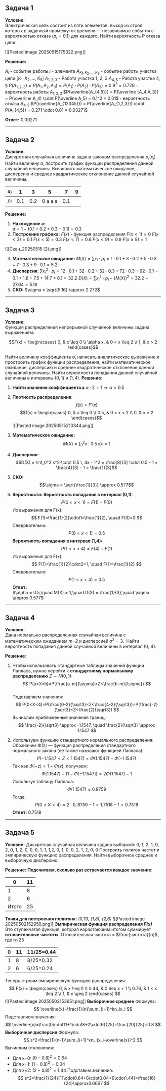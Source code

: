 ## Задача 1

**Условие:**  
Электрическая цепь состоит из пяти элементов, выход из строя которых в заданный промежуток времени — независимые события с вероятностью отказа $( p_i = 0.1 )$ для каждого. Найти вероятность P отказа цепи.

![[Pasted image 20250515175322.png]]

**Решение:**  

$A_i$ - событие работы *i* - элемента
$A_{K_1,K_2,...,K_5}$ - событие работы участка цепи $[K_1,K_2,...,K_5]$ 
$A_{1,2,3}$ - Работа участка 1, 2, 3
$A_{4,5}$ - Работа участка 4, 5
$P(A_{1,2,3}) = P(A_1,A_2,A_3) = P(A_1) \cdot P(A_2) \cdot P(A_3) = 0.9^3 = 0.729$ - вероятность работы $A_{1,2,3}$
$P(\overline{A_{4,5}}) = P(\overline {A_4,A_5}) = P(\overline A_4) \cdot P(\overline A_5) = 0.1^2 = 0.01$ - вероятность отказа $A_{4,5}$
$P(\overline{A_{12345}}) = P(\overline{A_{1,2,3}}) \cdot P(A_{4,5}) = 0.271 \cdot 0.01 = 0.00271$

**Ответ:**  0,00271

---
## Задача 2

**Условие:**  
Дискретная случайная величина задана законом распределения $p_i(x_i)$ . Найти величину *a*, построить график функции распределения данной случайной величины. Вычислить математическое ожидание, дисперсию и среднее квадратическое отклонение данной случайной величины.

| $x_i$ | 1   | 3   | 5   | 7     | 9   |
| ----- | --- | --- | --- | --- | --- |
| $p_i$ | 0.1 | 0.2 | 0  a  a  a  | 0.1 |

**Решение:**

1. **Нахождение a:**  
   $a = 1 - (0.1 + 0.2 + 0.3 + 0.1) = 0.3$
2. **Построение графика:**
$F(x)$ - функция распределения
$F(x<1) = 0$
$F(x<3) = 0.1$
$F(x<5) = 0.3$
$F(x<7) = 0.6$
$F(x<9) = 0.9$
$F(x\ge9) = 1$ 

![[Скан_20250515 (2).png]]

3. **Математическое ожидание:**
   $M(X) = \sum x_i \cdot p_i = 1\cdot0.1 + 3\cdot0.2 + 5\cdot0.3 + 7\cdot0.3 + 9\cdot0.1 = 5.2$
4. **Дисперсия:**
   $\sum x_i^2 \cdot p_i=12⋅0.1+32⋅0.2+52⋅0.3+72⋅0.3+92⋅0.1=0.1+1.8+7.5+14.7+8.1=32.2$
   $D(X) = \sum x_i^2 \cdot p_i - (M(X))^2 = 32.2 - 27.04 = 5.16$
5. **СКО:**
   $\sigma = \sqrt{5.16} \approx 2.272$
---
## Задача 3

**Условие:**  
Функция распределения непрерывной случайной величины задана выражением: 

$$F(x) = 
\begin{cases}
0, & x \leq 0 \\
\alpha x, & 0 < x \leq 2 \\
1, & x > 2
\end{cases}$$

Найти величину коэффициента *a*, написать аналитическое выражение и простроить график функции распределения, найти математическое ожидание, дисперсию и среднее квадратическое отклонение данной случайной величины. Найти вероятности попадания данной случайной величины в интервалы $(0,1)$ и $(1,4)$.
**Решение:**

1. **Найти значение коэффициента a**
   $\alpha \cdot 2 = 1 \Rightarrow \alpha = 0.5$
2. **Плотность распределения:**
   $$f(x) = F'(x)$$
$$f(x) = 
\begin{cases}
0, & x \leq 0 \\
0.5, & 0 < x < 2 \\
0, & x > 2
\end{cases}$$ 
![[Pasted image 20250515210344.png]]

3. **Математическое ожидание:**
$$M(X) = \int_0^2 x \cdot 0.5 \, dx = 1$$
4. **Дисперсия:**
$$D(X) = \int_0^2 x^2 \cdot 0.5 \, dx - 1^2 = \frac{8}{3} \cdot 0.5 - 1 = \frac{4}{3} - 1 = \frac{1}{3}$$
5. **СКО:**
$$\sigma = \sqrt{\frac{1}{3}} \approx 0.577$$
6. **Вероятности:**
   **Вероятность попадания в интервал (0,1):**   $$
	P(0<x<1)=F(1)-F(0)
$$Из выражения для F(x):$$
	F(1)=\frac{1}{2}\cdot1=\frac{1}{2}, \quad F(0)=0
$$Следовательно:$$P(0 < x < 1) = 0.5$$**Вероятность попадания в интервал (1,4):**$$
	P(1<x<4)=F(4)-F(1)
$$Из выражения для F(x):$$
F(1)=\frac{1}{2}\cdot2=1, \quad F(1)=\frac{1}{2}
$$Следовательно:$$P(1 < x < 4) = 0.5$$
**Ответ:**  
$\alpha = 0.5,\quad M(X) = 1,\quad D(X) = \frac{1}{3},\quad \sigma \approx 0.577$
---
## Задача 4

**Условие:**  
Дана нормально распределенная случайная величина с математическим ожиданием *m=2* и дисперсией $\sigma^2=3$.  Найти вероятность попадания данной случайной величины в интервал (0; 4).

**Решение:**

1. Чтобы использовать стандартные таблицы значений функции Лапласа, нужно перейти к **стандартному нормальному распределению** $Z∼N(0,1)$:
$$
P(a<X<b)=P(\frac{a-m}{\sigma}<Z<\frac{b-m}{\sigma})
$$  
Подставляем значения: 
$$
P(0<X<4)=P(\frac{0-2}{\sqrt3}<Z<\frac{4-2}{\sqrt3})=P(\frac{-2}{\sqrt3}<Z<\frac{2}{\sqrt3})
$$ 
 Вычислим приближенные значения границ:
$$
\frac{-2}{\sqrt3} \approx -1.1547, \quad \frac{2}{\sqrt3} \approx 1.1547
$$
 
2. Используем функцию стандартного нормального распределения:
   Обозначим Φ(z) — функция распределения стандартного нормального закона (её также называют функцией Лапласа):$$
   P(-1.1547<Z<1.1547)=\Phi(1.1547)-\Phi(-1.1547)
$$ Так как $Φ(−z)=1−Φ(z)$, получаем:$$
\Phi(1.1547)-(1-\Phi(-1.1547)) = 2\Phi(1.1547) - 1
$$Используя таблицу Лапласа:$$
\Phi(1.1547)\approx0.8759
$$ Тогда:$$
P(0<X<4)\approx2\cdot0,8759-1=1.7518-1=0.7518
$$ **Ответ:**  0.7518

---
## Задача 5

**Условие:**
Дискретная случайная величина задана выборкой:
0, 1, 2, 1, 0, 2, 0, 1, 2, 0, 0, 0, 1, 1, 1,2, 0, 1, 0, 0, 2, 1, 2, 0, 0
Построить полигон частот и эмпирическую функцию распределения. Найти выборочное среднее и выборочную дисперсию.

**Решение:**
**Подсчитаем, сколько раз встречается каждое значение:**

| 0     | 11  |
| ----- | --- |
| 1     | 8   |
| 2     | 6   |
| Итого | 25  |
**Точки для построения полигона:** *(0,11), (1,8), (2,6)*
![[Pasted image 20250502152950.png]]
**Эмпирическая функция распределения *F(x)***
Это ступенчатая функция, которая нарастающим итогом суммирует **относительные частоты**.
Относительная частота = $\frac{частота}{n}$​, где n=25

| 0   | 11  | 11/25=0.44 |
| --- | --- | ---------- |
| 1   | 8   | 8/25=0.32  |
| 2   | 6   | 6/25=0.24  |
Теперь строим эмпирическую функцию распределения:
$$
	F(x) =
\begin{cases}
0, & x \leq 0 \\
0.44, & 0 \leq x < 1 \\
0.76, & 1 < x \leq 2 \\
1, & x \geq 2
\end{cases}
$$
![[Pasted image 20250502153651.png]]
**Выборочное среднее**
Формула:
$$
	\overline{x}=\frac{1}{n}\sum_{i=1}^kn_ix_i
$$
Подставляем значения:
$$
	\overline{x}=\frac{0\cdot11+1\cdot8+2\cdot6}{25}=\frac{20}{25}=0.8
$$
**Выборочная дисперсия**
Формула:
$$
	s^2=\frac{1}{n-1}\sum_{i=1}^kn_i(x_i-\overline{x})^2
$$
Вычислим отклонения:
-  Для x=0: $(0−0.8)^2=0.64$ 
-  Для x=1: $(1−0.8)^2=0.04$
-  Для x=2: $(2−0.8)^2=1.44$
Подставим значения:
$$
	s^2=\frac{1}{24}[11\cdot0.64+8\cdot0.04+6\cdot1.44]=\frac{16}{24}\approx0.6667
$$
